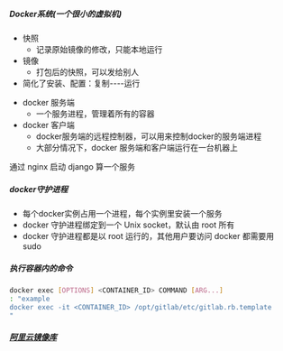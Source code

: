 ##### Docker系统(一个很小的虚拟机)
+ 快照
    * 记录原始镜像的修改，只能本地运行
+ 镜像
    * 打包后的快照，可以发给别人
+ 简化了安装、配置：复制----运行
- docker 服务端
    + 一个服务进程，管理着所有的容器
- docker 客户端
    + docker服务端的远程控制器，可以用来控制docker的服务端进程
    + 大部分情况下，docker 服务端和客户端运行在一台机器上

通过 nginx 启动 django 算一个服务

##### docker守护进程
- 每个docker实例占用一个进程，每个实例里安装一个服务
- docker 守护进程绑定到一个 Unix socket，默认由 root 所有
- docker 守护进程都是以 root 运行的，其他用户要访问 docker 都需要用 sudo


##### 执行容器内的命令
```bash
docker exec [OPTIONS] <CONTAINER_ID> COMMAND [ARG...]
: "example
docker exec -it <CONTAINER_ID> /opt/gitlab/etc/gitlab.rb.template
"
```


##### [阿里云镜像库](https://dev.aliyun.com/search.html)
